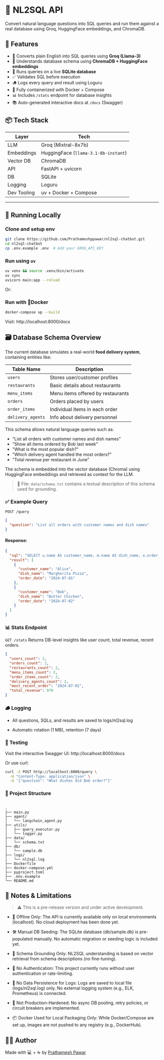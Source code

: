 # 🧠 NL2SQL API

Convert natural language questions into SQL queries and run them against a real database using Groq, HuggingFace embeddings, and ChromaDB.

## 🧪 Features

- 🧾 Converts plain English into SQL queries using **Groq (Llama-3)**
- 🧠 Understands database schema using **ChromaDB + HuggingFace embeddings**
- 💾 Runs queries on a live **SQLite database**
- ✅ Validates SQL before execution
- 🪵 Logs every query and result using Loguru
- 🐳 Fully containerized with Docker + Compose
- 📊 Includes `/stats` endpoint for database insights
- 📚 Auto-generated interactive docs at `/docs` (Swagger)

## 📦 Tech Stack

| Layer        | Tech                                |
|--------------|--------------------------------------|
| LLM          | Groq (Mixtral-8x7b)                  |
| Embeddings   | HuggingFace (`llama-3.1-8b-instant`)     |
| Vector DB    | ChromaDB                             |
| API          | FastAPI + uvicorn                    |
| DB           | SQLite                               |
| Logging      | Loguru                               |
| Dev Tooling  | uv + Docker + Compose                |

---

## 🚀 Running Locally

### Clone and setup env

```bash
git clone https://github.com/Prathameshppawar/nl2sql-chatbot.git
cd nl2sql-chatbot
cp .env.example .env  # Add your GROQ_API_KEY

```
### Run using `uv`

```bash
uv venv && source .venv/bin/activate
uv sync
uvicorn main:app --reload
```
Or:

### Run with 🐋Docker

```bash 
docker-compose up --build
```

Visit: http://localhost:8000/docs


## 🗃️ Database Schema Overview

The current database simulates a real-world **food delivery system**, containing entities like:

| Table Name       | Description                                  |
|------------------|----------------------------------------------|
| `users`          | Stores user/customer profiles                |
| `restaurants`    | Basic details about restaurants              |
| `menu_items`     | Menu items offered by restaurants            |
| `orders`         | Orders placed by users                       |
| `order_items`    | Individual items in each order               |
| `delivery_agents`| Info about delivery personnel                |

This schema allows natural language queries such as:

- "List all orders with customer names and dish names"
- "Show all items ordered by Bob last week"
- "What is the most popular dish?"
- "Which delivery agent handled the most orders?"
- "Total revenue per restaurant in June"

The schema is embedded into the vector database (Chroma) using HuggingFace embeddings and retrieved as context for the LLM.

> 📁 File: `data/schema.txt` contains a textual description of this schema used for grounding.

### ✅ Example Query

`POST /query`
```json
{
  "question": "List all orders with customer names and dish names"
}

```

#### Response: 
```json
{
  "sql": "SELECT u.name AS customer_name, m.name AS dish_name, o.order_date \nFROM orders o \nJOIN users u ON o.user_id = u.id \nJOIN menu_items m ON o.restaurant_id = m.restaurant_id",
  "result": [
    {
      "customer_name": "Alice",
      "dish_name": "Margherita Pizza",
      "order_date": "2024-07-01"
    },
    {
      "customer_name": "Bob",
      "dish_name": "Butter Chicken",
      "order_date": "2024-07-02"
    }
  ]
}

```

### 📊 Stats Endpoint
`GET /stats`
Returns DB-level insights like user count, total revenue, recent orders.

```json
{
  "users_count": 2,
  "orders_count": 2,
  "restaurants_count": 2,
  "menu_items_count": 2,
  "order_items_count": 2,
  "delivery_agents_count": 2,
  "most_recent_order": "2024-07-02",
  "total_revenue": 970
}
```

### 🪵 Logging

- All questions, SQLs, and results are saved to logs/nl2sql.log

- Automatic rotation (1 MB), retention (7 days)

### 🧪 Testing
Visit the interactive Swagger UI:
http://localhost:8000/docs

Or use curl:

```bash
curl -X POST http://localhost:8000/query \
  -H "Content-Type: application/json" \
  -d '{"question": "What dishes did Bob order?"}'
```
### 🧱 Project Structure
```pgsql

.
├── main.py
├── agent/
│   └── langchain_agent.py
├── utils/
│   ├── query_executor.py
│   └── logger.py
├── data/
│   └── schema.txt
├── db/
│   └── sample.db
├── logs/
│   └── nl2sql.log
├── Dockerfile
├── docker-compose.yml
├── pyproject.toml
├── .env.example
└── README.md
```

## 📝 Notes & Limitations
> ⚠️ This is a pre-release version and under active development.

- 🚫 Offline Only: The API is currently available only on local environments (localhost). No cloud deployment has been done yet.

- 🛠️ Manual DB Seeding: The SQLite database (db/sample.db) is pre-populated manually. No automatic migration or seeding logic is included yet.

- 🧠 Schema Grounding Only: NL2SQL understanding is based on vector retrieval from schema descriptions (no fine-tuning).

- 💬 No Authentication: This project currently runs without user authentication or rate-limiting.

- 🔐 No Data Persistence for Logs: Logs are saved to local file (logs/nl2sql.log) only. No external logging system (e.g., ELK, Prometheus) is connected.

- 🧪 Not Production-Hardened: No async DB pooling, retry policies, or circuit breakers are implemented.

- 📦 Docker Used for Local Packaging Only: While Docker/Compose are set up, images are not pushed to any registry (e.g., DockerHub).


## 👨‍💻 Author
Made with 💻 + ☕ by [Prathamesh Pawar](https://github.com/Prathameshppawar)